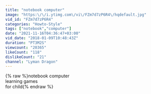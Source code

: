 ```yaml
---
title: "notebook computer"
image: "https:\/\/i.ytimg.com\/vi\/FZm7d7zP6R4\/hqdefault.jpg"
vid_id: "FZm7d7zP6R4"
categories: "Howto-Style"
tags: ["notebook","computer"]
date: "2021-11-16T04:36:47+03:00"
vid_date: "2018-01-09T10:48:43Z"
duration: "PT3M2S"
viewcount: "20365"
likeCount: "118"
dislikeCount: "21"
channel: "Lyman Dragon"
---
```

{% raw %}notebook computer <br />learning games<br />for child{% endraw %}
